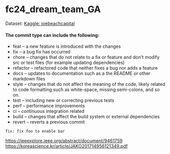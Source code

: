 # fc24_dream_team_GA

Dataset: [Kaggle: joebeachcapital](https://www.kaggle.com/datasets/joebeachcapital/fifa-players)


#### The commit type can include the following:

- feat – a new feature is introduced with the changes
- fix – a bug fix has occurred
- chore – changes that do not relate to a fix or feature and don't modify src or test files (for example updating dependencies)
- refactor – refactored code that neither fixes a bug nor adds a feature
- docs – updates to documentation such as a the README or other markdown files
- style – changes that do not affect the meaning of the code, likely related to code formatting such as white-space, missing semi-colons, and so on.
- test – including new or correcting previous tests
- perf – performance improvements
- ci – continuous integration related
- build – changes that affect the build system or external dependencies
- revert – reverts a previous commit

```
fix: fix foo to enable bar
```


https://ieeexplore.ieee.org/abstract/document/9461759
https://koreascience.kr/article/JAKO201714956121349.pdf